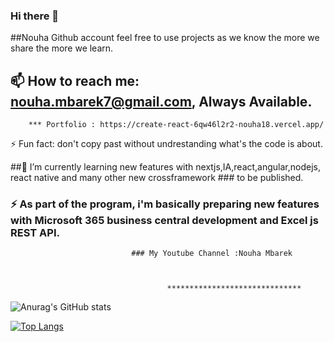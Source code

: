 ### Hi there 👋 
##Nouha Github account feel free to use projects as we know the more we share the more we learn.
## 📫 How to reach me: nouha.mbarek7@gmail.com, Always Available.

        *** Portfolio : https://create-react-6qw46l2r2-nouha18.vercel.app/

 ⚡ Fun fact: don't copy past without undrestanding  what's the code is about.

##🌱 I’m currently learning new features with nextjs,IA,react,angular,nodejs, react native and many other new crossframework ### to be published.
### ⚡ As part of the program, i'm basically preparing new features with Microsoft 365 business central development and Excel js REST API.  


                               ### My Youtube Channel :Nouha Mbarek
                               
      
          
                                       ******************************
 
 
 ![Anurag's GitHub stats](https://github-readme-stats.vercel.app/api?username=nouha18&theme=chartreuse-dark&show_icons=true)



[![Top Langs](https://github-readme-stats.vercel.app/api/top-langs/?username=nouha18&layout=demo)](https://github.com/nouhaa18/github-readme-stats)


